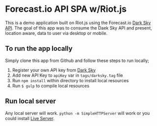 # Forecast.io API SPA w/Riot.js

This is a demo application built on Riot.js using the Forecast.io [Dark Sky API](https://darksky.net/dev/). The goal of this app was to consume the Daek Sky API and present, location aware, data to user via desktop or mobile.

## To run the app locally

Simply clone this app from Github and follow these steps to run locally;

1. Register your own API key from [Dark Sky](tags/darksky.tag)
1. Add new API Key to `apiKey` var in `tags/darksky.tag` file
1. Run `npm install` within directory to install local resources
1. Run `$ gulp` to compile local resources

## Run local server

Any local server will work. `python -m SimpleHTTPServer` will work or you could install [Live Server](https://www.npmjs.com/package/live-server).
